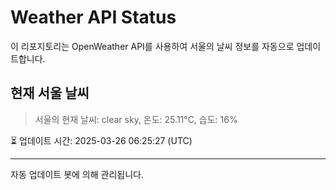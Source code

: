 
# Weather API Status

이 리포지토리는 OpenWeather API를 사용하여 서울의 날씨 정보를 자동으로 업데이트합니다.

## 현재 서울 날씨
> 서울의 현재 날씨: clear sky, 온도: 25.11°C, 습도: 16%

⏳ 업데이트 시간: 2025-03-26 06:25:27 (UTC)

---
자동 업데이트 봇에 의해 관리됩니다.
